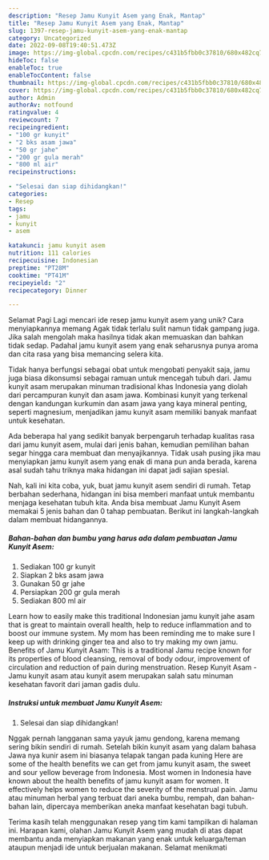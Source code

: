 ```yaml
---
description: "Resep Jamu Kunyit Asem yang Enak, Mantap"
title: "Resep Jamu Kunyit Asem yang Enak, Mantap"
slug: 1397-resep-jamu-kunyit-asem-yang-enak-mantap
category: Uncategorized
date: 2022-09-08T19:40:51.473Z
image: https://img-global.cpcdn.com/recipes/c431b5fbb0c37810/680x482cq70/jamu-kunyit-asem-foto-resep-utama.jpg
hideToc: false
enableToc: true
enableTocContent: false
thumbnail: https://img-global.cpcdn.com/recipes/c431b5fbb0c37810/680x482cq70/jamu-kunyit-asem-foto-resep-utama.jpg
cover: https://img-global.cpcdn.com/recipes/c431b5fbb0c37810/680x482cq70/jamu-kunyit-asem-foto-resep-utama.jpg
author: Admin
authorAv: notfound
ratingvalue: 4
reviewcount: 7
recipeingredient:
- "100 gr kunyit"
- "2 bks asam jawa"
- "50 gr jahe"
- "200 gr gula merah"
- "800 ml air"
recipeinstructions:

- "Selesai dan siap dihidangkan!"
categories:
- Resep
tags:
- jamu
- kunyit
- asem

katakunci: jamu kunyit asem 
nutrition: 111 calories
recipecuisine: Indonesian
preptime: "PT28M"
cooktime: "PT41M"
recipeyield: "2"
recipecategory: Dinner

---
```



Selamat Pagi Lagi mencari ide resep jamu kunyit asem yang unik? Cara menyiapkannya memang Agak tidak terlalu sulit namun tidak gampang juga. Jika salah mengolah maka hasilnya tidak akan memuaskan dan bahkan tidak sedap. Padahal jamu kunyit asem yang enak seharusnya punya aroma dan cita rasa yang bisa memancing selera kita.


Tidak hanya berfungsi sebagai obat untuk mengobati penyakit saja, jamu juga biasa dikonsumsi sebagai ramuan untuk mencegah tubuh dari. Jamu kunyit asam merupakan minuman tradisional khas Indonesia yang diolah dari percampuran kunyit dan asam jawa. Kombinasi kunyit yang terkenal dengan kandungan kurkumin dan asam jawa yang kaya mineral penting, seperti magnesium, menjadikan jamu kunyit asam memiliki banyak manfaat untuk kesehatan.

Ada beberapa hal yang sedikit banyak berpengaruh terhadap kualitas rasa dari jamu kunyit asem, mulai dari jenis bahan, kemudian pemilihan bahan segar hingga cara membuat dan menyajikannya. Tidak usah pusing jika mau menyiapkan jamu kunyit asem yang enak di mana pun anda berada, karena asal sudah tahu triknya maka hidangan ini dapat jadi sajian spesial.


Nah, kali ini kita coba, yuk, buat jamu kunyit asem sendiri di rumah. Tetap berbahan sederhana, hidangan ini bisa memberi manfaat untuk membantu menjaga kesehatan tubuh kita. Anda bisa membuat Jamu Kunyit Asem memakai 5 jenis bahan dan 0 tahap pembuatan. Berikut ini langkah-langkah dalam membuat hidangannya.

<!--inarticleads1-->

##### Bahan-bahan dan bumbu yang harus ada dalam pembuatan Jamu Kunyit Asem:

1. Sediakan 100 gr kunyit
1. Siapkan 2 bks asam jawa
1. Gunakan 50 gr jahe
1. Persiapkan 200 gr gula merah
1. Sediakan 800 ml air


Learn how to easily make this traditional Indonesian jamu kunyit jahe asam that is great to maintain overall health, help to reduce inflammation and to boost our immune system. My mom has been reminding me to make sure I keep up with drinking ginger tea and also to try making my own jamu. Benefits of Jamu Kunyit Asam: This is a traditional Jamu recipe known for its properties of blood cleansing, removal of body odour, improvement of circulation and reduction of pain during menstruation. Resep Kunyit Asam - Jamu kunyit asam atau kunyit asem merupakan salah satu minuman kesehatan favorit dari jaman gadis dulu. 

<!--inarticleads2-->

##### Instruksi untuk membuat Jamu Kunyit Asem:


1. Selesai dan siap dihidangkan!

Nggak pernah langganan sama yayuk jamu gendong, karena memang sering bikin sendiri di rumah. Setelah bikin kunyit asam yang dalam bahasa Jawa nya kunir asem ini biasanya telapak tangan pada kuning Here are some of the health benefits we can get from jamu kunyit asam, the sweet and sour yellow beverage from Indonesia. Most women in Indonesia have known about the health benefits of jamu kunyit asam for women. It effectively helps women to reduce the severity of the menstrual pain. Jamu atau minuman herbal yang terbuat dari aneka bumbu, rempah, dan bahan-bahan lain, dipercaya memberikan aneka manfaat kesehatan bagi tubuh. 

Terima kasih telah menggunakan resep yang tim kami tampilkan di halaman ini. Harapan kami, olahan Jamu Kunyit Asem yang mudah di atas dapat membantu anda menyiapkan makanan yang enak untuk keluarga/teman ataupun menjadi ide untuk berjualan makanan. Selamat menikmati
